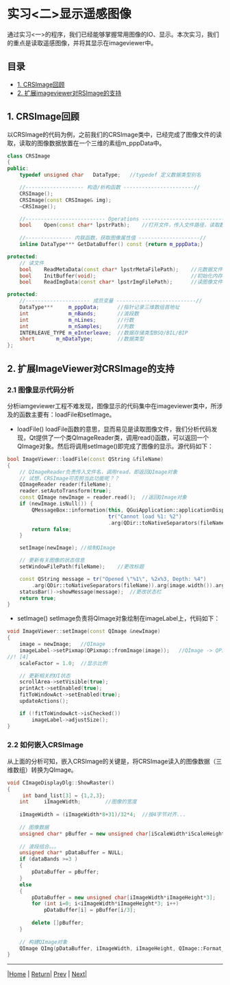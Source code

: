 # 实习<二>显示遥感图像
通过实习<一>的程序，我们已经能够掌握常用图像的IO、显示。本次实习，我们的重点是读取遥感图像，并将其显示在imageviewer中。

## 目录
- [1. CRSImage回顾](#1_CRSImage回顾)
- [2. 扩展imageviewer对RSImage的支持](#2_扩展ImageViewer对RSImage的支持)

## 1. CRSImage回顾
以CRSImage的代码为例，之前我们的CRSImage类中，已经完成了图像文件的读取，读取的图像数据放置在一个三维的素组m_pppData中。

```c++
class CRSImage
{
public:
	typedef unsigned char	DataType;	//typedef 定义数据类型别名

	//------------------- 构造/析构函数 -----------------------//
	CRSImage();
	CRSImage(const CRSImage& img);
	~CRSImage();

	//-------------------------- Operations ------------------------------//
	bool	Open(const char* lpstrPath);	//打开文件，传入文件路径，读取数据到内存变量
	
	//--------------- 内联函数，获取图像属性值 --------------------//
	inline DataType*** GetDataBuffer() const {return m_pppData;}

protected:
	// 读文件
	bool	ReadMetaData(const char* lpstrMetaFilePath);	//元数据文件
	bool	InitBuffer(void);								//初始化内存
	bool	ReadImgData(const char* lpstrImgFilePath);		//读图像文件

protected:
	//--------------------- 成员变量 --------------------------//
	DataType***		m_pppData;		//指针记录三维数组首地址
	int				m_nBands;		//波段数
	int				m_nLines;		//行数
	int				m_nSamples;		//列数
	INTERLEAVE_TYPE m_eInterleave;	//数据存储类型BSQ/BIL/BIP
	short       m_nDataType;		//数据类型
};
```

## 2. 扩展ImageViewer对CRSImage的支持
### 2.1 图像显示代码分析
分析iamgeviewer工程不难发现，图像显示的代码集中在imageviewer类中，所涉及的函数主要有：loadFile和setImage。

- loadFile()
loadFile函数的意思，显而易见是读取图像文件，我们分析代码发现，Qt提供了一个类QImageReader类，调用read()函数，可以返回一个QImage对象。然后将调用setImage()即完成了图像的显示。源代码如下：

```c++
bool ImageViewer::loadFile(const QString &fileName)
{
	// QImageReader负责传入文件名，调用read，即返回QImage对象
	// 试想，CRSImage可否担当此功能呢？？
    QImageReader reader(fileName);
    reader.setAutoTransform(true);
    const QImage newImage = reader.read();	//返回QImage对象
    if (newImage.isNull()) {
        QMessageBox::information(this, QGuiApplication::applicationDisplayName(),
                                 tr("Cannot load %1: %2")
                                 .arg(QDir::toNativeSeparators(fileName), reader.errorString()));
        return false;
    }

    setImage(newImage);	//绘制QImage

	// 更新有关图像的状态信息
    setWindowFilePath(fileName);	//更改标题

    const QString message = tr("Opened \"%1\", %2x%3, Depth: %4")
        .arg(QDir::toNativeSeparators(fileName)).arg(image.width()).arg(image.height()).arg(image.depth());
    statusBar()->showMessage(message);	//更改状态栏
    return true;
}
```

- setImage()
setImage负责将QImage对象绘制在imageLabel上，代码如下：

```c++
void ImageViewer::setImage(const QImage &newImage)
{
    image = newImage;	//QImage
    imageLabel->setPixmap(QPixmap::fromImage(image));	//QImage -> QPixmap
//! [4]
    scaleFactor = 1.0;	//显示比例

	// 更新相关的UI状态
    scrollArea->setVisible(true);
    printAct->setEnabled(true);
    fitToWindowAct->setEnabled(true);
    updateActions();

    if (!fitToWindowAct->isChecked())
        imageLabel->adjustSize();
}
```

### 2.2 如何嵌入CRSImage
从上面的分析可知，嵌入CRSImage的关键是，将CRSImage读入的图像数据（三维数组）转换为QImage。

```c++
void CImageDisplayDlg::ShowRaster()  
{  
     int band_list[3] = {1,2,3};  
	int		iImageWidth;		//图像的宽度
	
    iImageWidth = (iImageWidth*8+31)/32*4;  //按4字节对齐...
  
	// 图像数据
    unsigned char* pBuffer = new unsigned char[iScaleWidth*iScaleHeight*dataBands];  
   
	// 波段组合。。。
	unsigned char* pDataBuffer = NULL;  
    if (dataBands >=3 )  
    {  
        pDataBuffer = pBuffer;  
    }  
    else  
    {  
        pDataBuffer = new unsigned char[iImageWidth*iImageHeight*3];  
        for (int i=0; i<iImageWidth*iImageHeight*3; i++)  
            pDataBuffer[i] = pBuffer[i/3];  
  
        delete []pBuffer;  
    }  
  
	// 构建QImage对象
    QImage QImg(pDataBuffer, iImageWidth, iImageHeight, QImage::Format_RGB888);  
}  
```

---

|[Home](https://cugwhp.github.io/OOPCPP/CourseDesign/CourseDesignNew.html#%E8%AF%BE%E8%AE%BE%E5%86%85%E5%AE%B9) | [Return](#目录)| [Prev](./D1_Frame.md) | [Next](./D3_Information.md)|